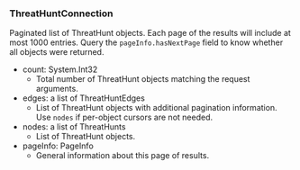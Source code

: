 ### ThreatHuntConnection
Paginated list of ThreatHunt objects. Each page of the results will include at most 1000 entries. Query the `pageInfo.hasNextPage` field to know whether all objects were returned.

- count: System.Int32
  - Total number of ThreatHunt objects matching the request arguments.
- edges: a list of ThreatHuntEdges
  - List of ThreatHunt objects with additional pagination information. Use `nodes` if per-object cursors are not needed.
- nodes: a list of ThreatHunts
  - List of ThreatHunt objects.
- pageInfo: PageInfo
  - General information about this page of results.
